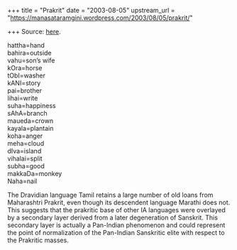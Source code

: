 +++
title = "Prakrit"
date = "2003-08-05"
upstream_url = "https://manasataramgini.wordpress.com/2003/08/05/prakrit/"

+++
Source: [here](https://manasataramgini.wordpress.com/2003/08/05/prakrit/).

hattha=hand  
bahira=outside  
vahu=son’s wife  
kOra=horse  
tObI=washer  
kANI=story  
pai=brother  
lihai=write  
suha=happiness  
sAhA=branch  
maueda=crown  
kayala=plantain  
koha=anger  
meha=cloud  
dIva=island  
vihalai=split  
subha=good  
makkaDa=monkey  
Naha=nail

The Dravidian language Tamil retains a large number of old loans from Maharashtri Prakrit, even though its descendent language Marathi does not. This suggests that the prakritic base of other IA languages were overlayed by a secondary layer derived from a later degeneration of Sanskrit. This secondary layer is actually a Pan-Indian phenomenon and could represent the point of normalization of the Pan-Indian Sanskritic elite with respect to the Prakritic masses.

